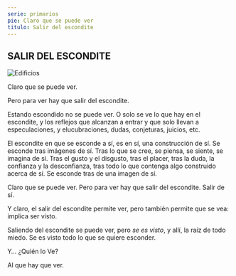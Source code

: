 ```yaml
---
serie: primarios
pie: Claro que se puede ver
titulo: Salir del escondite
---
```


## SALIR DEL ESCONDITE

![Edificios](/foto/IMG_20191022_182541.webp)


Claro que se puede ver.

Pero para ver hay que salir del escondite.

Estando escondido no se puede ver. O solo se ve lo que hay en el escondite, y los reflejos que alcanzan a entrar y que solo llevan a especulaciones, y elucubraciones, dudas, conjeturas, juicios, etc.

El escondite en que se esconde a sí, es en sí, una construcción de sí. Se esconde tras imágenes de sí. Tras lo que se cree, se piensa, se siente, se imagina de sí. Tras el gusto y el disgusto, tras el placer, tras la duda, la confianza y la desconfianza, tras todo lo que contenga algo construido acerca de sí. Se esconde tras de una imagen de sí.

Claro que se puede ver. Pero para ver hay que salir del escondite. Salir de sí.

Y claro, el salir del escondite permite ver, pero también permite que se vea: implica ser visto.

Saliendo del escondite se puede ver, pero _se es visto_, y allí, la raíz de todo miedo. Se es visto todo lo que se quiere esconder.

Y… ¿Quién lo Ve?

Al que hay que ver.
